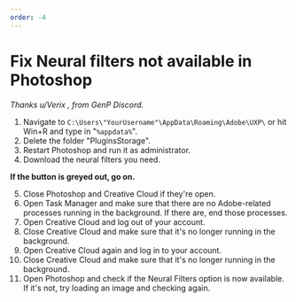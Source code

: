 ```yaml
---
order: -4
---
```


# Fix Neural filters not available in Photoshop
*Thanks u/Verix , from GenP Discord.*

1. Navigate to `C:\Users\"YourUsername"\AppData\Roaming\Adobe\UXP\` or hit Win+R and type in "`%appdata%`".
2. Delete the folder "PluginsStorage".
3. Restart Photoshop and run it as administrator.
4. Download the neural filters you need. 

**If the button is greyed out, go on.**

5. Close Photoshop and Creative Cloud if they're open.
6. Open Task Manager and make sure that there are no Adobe-related processes running in the background. If there are, end those processes.
7. Open Creative Cloud and log out of your account.
8. Close Creative Cloud and make sure that it's no longer running in the background.
9. Open Creative Cloud again and log in to your account.
10. Close Creative Cloud and make sure that it's no longer running in the background.
11. Open Photoshop and check if the Neural Filters option is now available. If it's not, try loading an image and checking again.